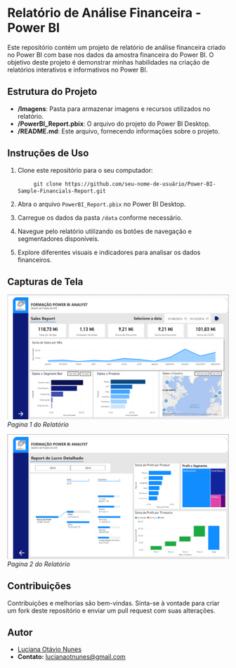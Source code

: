 # Relatório de Análise Financeira - Power BI

Este repositório contém um projeto de relatório de análise financeira criado no Power BI com base nos dados da amostra financeira do Power BI. O objetivo deste projeto é demonstrar minhas habilidades na criação de relatórios interativos e informativos no Power BI.

## Estrutura do Projeto

- **/Imagens**: Pasta para armazenar imagens e recursos utilizados no relatório.
- **/PowerBI_Report.pbix**: O arquivo do projeto do Power BI Desktop.
- **/README.md**: Este arquivo, fornecendo informações sobre o projeto.

## Instruções de Uso

1. Clone este repositório para o seu computador:

            git clone https://github.com/seu-nome-de-usuário/Power-BI-Sample-Financials-Report.git


2. Abra o arquivo `PowerBI_Report.pbix` no Power BI Desktop.

3. Carregue os dados da pasta `/data` conforme necessário.

4. Navegue pelo relatório utilizando os botões de navegação e segmentadores disponíveis.

5. Explore diferentes visuais e indicadores para analisar os dados financeiros.

## Capturas de Tela

![Captura de Tela 1](https://github.com/luhonunes/Sales_Report-DIO/blob/main/Imagens/Pagina%201.png?raw=true)
*Pagina 1 do Relatório*

![Captura de Tela 2](https://github.com/luhonunes/Sales_Report-DIO/blob/main/Imagens/Pagina%202.png?raw=true)
*Pagina 2 do Relatório*

## Contribuições

Contribuições e melhorias são bem-vindas. Sinta-se à vontade para criar um fork deste repositório e enviar um pull request com suas alterações.

## Autor

- [Luciana Otávio Nunes](https://www.linkedin.com/in/luhonunes/)
- **Contato:** lucianaotnunes@gmail.com

